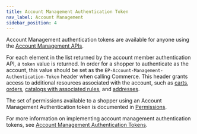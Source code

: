 ```yaml
---
title: Account Management Authentication Token
nav_label: Account Management
sidebar_position: 4
---
```


Account Management authentication tokens are available for anyone using the [Account Management APIs](/docs/api/accounts/post-v-2-accounts).

For each element in the list returned by the account member authentication API, a `token` value is returned. In order for a shopper to authenticate as the account, this value should be set as the `EP-Account-Management-Authentication-Token` header when calling Commerce. This header grants access to additional resources associated with the account, such as [carts](/docs/carts-orders/account-cart-associations), [orders](/docs/api/carts/get-customer-orders), [catalogs with associated rules](/docs/api/pxm/catalog/rules), and [addresses](/docs/api/addresses/addresses-introduction).

The set of permissions available to a shopper using an Account Management Authentication token is documented in [Permissions](/docs/authentication/Tokens/permissions#implicit-account-management-authentication-token).

For more information on implementing account management authentication tokens, see [Account Management Authentication Tokens](/docs/api/accounts/post-v-2-account-members-tokens).
